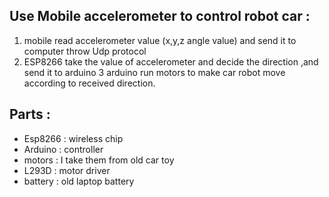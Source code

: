 ## Use Mobile accelerometer to control robot car :
1. mobile read accelerometer value (x,y,z angle value) and send it to computer throw Udp protocol
2. ESP8266 take the value of accelerometer and decide the direction ,and send it to arduino
3  arduino run motors to make car robot move according to received direction.  

## Parts :  
- Esp8266 : wireless chip
- Arduino : controller
- motors : I take them from old car toy
- L293D : motor driver
- battery : old laptop battery

